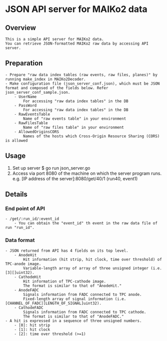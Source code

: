 # JSON API server for MAIKo2 data
## Overview
    This is a simple API server for MAIKo2 data.
    You can retrieve JSON-formatted MAIKo2 raw data by accessing API server.

## Preparation
    - Prepare "raw data index tables (raw events, raw files, planes)" by running make_index in MAIKo2Decoder.
    - Make configuration file (json_server_conf.json), which must be JSON format and composed of the fields below. Refer json_server_conf_sample.json.
        - UserName
            For accessing "raw data index tables" in the DB
        - PassWord
            For accessing "raw data index tables" in the DB
        - RawEventsTable
            Name of "raw events table" in your environment
        - RawFilesTable
            Name of "raw files table" in your environment
        - AllowedOriginsCORS
            Names of the hosts which Cross-Origin Resource Sharing (CORS) is allowed

## Usage
1. Set up server
    $ go run json_server.go
2. Access via port 8080 of the machine on which the server program runs.
    e.g. [IP address of the server]:8080/get/40/1 
        (run40, event1)

## Details
### End point of API
    - /get/:run_id/:event_id
        - You can obtain the "event_id" th event in the raw data file of run "run_id".
### Data format
    - JSON returned from API has 4 fields on its top level.
        - AnodeHit
            Hit information (hit strip, hit clock, time over threshold) of TPC-anode image.
            Variable-length array of array of three unsigned integer (i.e. [3][]uint32).
        - CathodeHit
            Hit information of TPC-cathode image. 
            The format is similar to that of "AnodeHit."
        - AnodeFADC
            Signals information from FADC connected to TPC anode.
            Fixed-length array of signal information (i.e. [CHANNEL_OF_FADC][LENGTH_OF_SIGNAL]uint32).
        - CathodeFADC
            Signals information from FADC connected to TPC cathode.
            The format is similar to that of "AnodeFADC."
    - A hit is expressed in a sequence of three unsigned numbers.
        - [0]: hit strip
        - [1]: hit clock
        - [2]: time over threshold (>=1)
